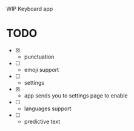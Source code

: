 WIP Keyboard app

# TODO

- [x] - punctuation

- [ ] - emoji support

- [ ] - settings

- [x] - app sends you to settings page to enable

- [ ] - languages support

- [ ] - predictive text
